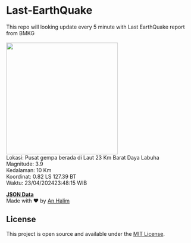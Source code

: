 # Last-EarthQuake
This repo will looking update every 5 minute with Last EarthQuake report from BMKG
<br>
<br>
<img src="https://static.bmkg.go.id/20240423234815.mmi.jpg" width="300"/>
<br>
Lokasi: Pusat gempa berada di Laut 23 Km Barat Daya Labuha <br>
Magnitude: 3.9 <br>
Kedalaman: 10 Km <br>
Koordinat: 0.82 LS 127.39 BT <br>
Waktu: 23/04/202423:48:15 WIB <br>

<a href="./data/data.json">**JSON Data**</a>
<br>
Made with ❤️ by <a href="https://github.com/an-halim">An Halim</a>
## License

This project is open source and available under the [MIT License](LICENSE).
